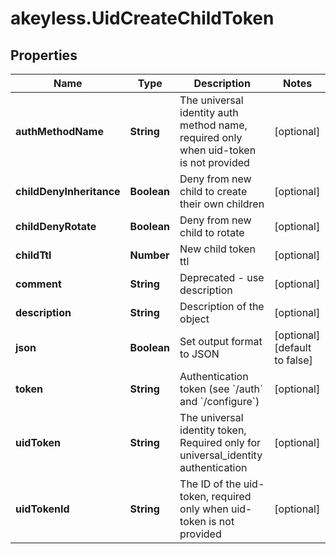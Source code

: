 # akeyless.UidCreateChildToken

## Properties

Name | Type | Description | Notes
------------ | ------------- | ------------- | -------------
**authMethodName** | **String** | The universal identity auth method name, required only when uid-token is not provided | [optional] 
**childDenyInheritance** | **Boolean** | Deny from new child to create their own children | [optional] 
**childDenyRotate** | **Boolean** | Deny from new child to rotate | [optional] 
**childTtl** | **Number** | New child token ttl | [optional] 
**comment** | **String** | Deprecated - use description | [optional] 
**description** | **String** | Description of the object | [optional] 
**json** | **Boolean** | Set output format to JSON | [optional] [default to false]
**token** | **String** | Authentication token (see &#x60;/auth&#x60; and &#x60;/configure&#x60;) | [optional] 
**uidToken** | **String** | The universal identity token, Required only for universal_identity authentication | [optional] 
**uidTokenId** | **String** | The ID of the uid-token, required only when uid-token is not provided | [optional] 


